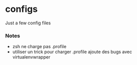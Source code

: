 # configs
Just a few config files

### Notes
 * zsh ne charge pas .profile
 * utiliser un trick pour charger .profile ajoute des bugs avec virtualenvwrapper
